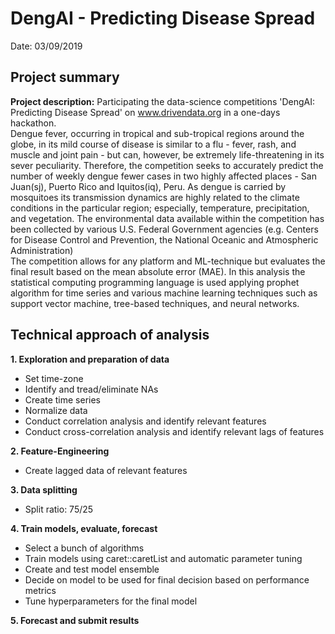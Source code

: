 # **DengAI - Predicting Disease Spread**  
  
Date: 03/09/2019  
  
## Project summary
**Project description:** Participating the data-science competitions 'DengAI: Predicting Disease Spread' on www.drivendata.org in a one-days hackathon.  
Dengue fever, occurring in tropical and sub-tropical regions around the globe, in its mild course of disease is similar to a flu - fever, rash, and muscle and joint pain - but can, however, be extremely life-threatening in its sever peculiarity. Therefore, the competition seeks to accurately predict the number of weekly dengue fewer cases in two highly affected places - San Juan(sj), Puerto Rico and Iquitos(iq), Peru.
As dengue is carried by mosquitoes its transmission dynamics are highly related to the climate conditions in the particular region; especially, temperature, precipitation, and vegetation. The environmental data available within the competition has been collected by various U.S. Federal Government agencies (e.g. Centers for Disease Control and Prevention, the National Oceanic and Atmospheric Administration)  
The competition allows for any platform and ML-technique but evaluates the final result based on the mean absolute error (MAE). In this analysis the statistical computing programming language is used applying prophet algorithm for time series and various machine learning techniques such as support vector machine, tree-based techniques, and neural networks. 
  
## Technical approach of analysis  
    
**1. Exploration and preparation of data** 
- Set time-zone
- Identify and tread/eliminate NAs
- Create time series
- Normalize data
- Conduct correlation analysis and identify relevant features
- Conduct cross-correlation analysis and identify relevant lags of features
    
**2. Feature-Engineering**    
- Create lagged data of relevant features
  
**3. Data splitting**  
- Split ratio: 75/25
  
**4. Train models, evaluate, forecast**   
- Select a bunch of algorithms
- Train models using caret::caretList and automatic parameter tuning
- Create and test model ensemble
- Decide on model to be used for final decision based on performance metrics
- Tune hyperparameters for the final model
  
**5. Forecast and submit results**  
  
